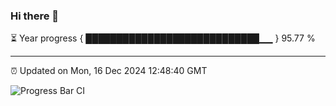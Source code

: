 ### Hi there 👋

⏳ Year progress { ████████████████████████████▁▁ } 95.77 %

---

⏰ Updated on Mon, 16 Dec 2024 12:48:40 GMT

![Progress Bar CI](https://github.com/ZhaoGui/ZhaoGui/workflows/Progress%20Bar%20CI/badge.svg)
